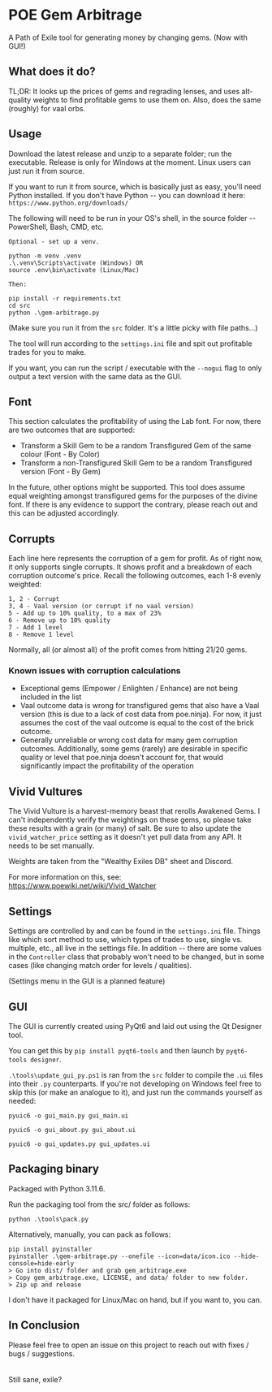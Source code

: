 # POE Gem Arbitrage

A Path of Exile tool for generating money by changing gems. (Now with GUI!)

## What does it do?

TL;DR: It looks up the prices of gems and regrading lenses, and uses alt-quality weights to find profitable gems to use them on. Also, does the same (roughly) for vaal orbs.

## Usage
Download the latest release and unzip to a separate folder; run the executable.
Release is only for Windows at the moment. Linux users can just run it from source.

If you want to run it from source, which is basically just as easy, you'll need Python installed. If you don't have Python -- you can download it here: `https://www.python.org/downloads/`

The following will need to be run in your OS's shell, in the source folder -- PowerShell, Bash, CMD, etc.

    Optional - set up a venv.

    python -m venv .venv
    .\.venv\Scripts\activate (Windows) OR
    source .env\bin\activate (Linux/Mac)

    Then:

    pip install -r requirements.txt
    cd src
    python .\gem-arbitrage.py

(Make sure you run it from the `src` folder. It's a little picky with file paths...)

The tool will run according to the `settings.ini` file and spit out profitable trades for you to make.

If you want, you can run the script / executable with the `--nogui` flag to only output a text version with the same data as the GUI.

## Font
This section calculates the profitability of using the Lab font. For now, there are two outcomes that are supported:
- Transform a Skill Gem to be a random Transfigured Gem of the same colour (Font - By Color)
- Transform a non-Transfigured Skill Gem to be a random Transfigured version (Font - By Gem)

In the future, other options might be supported.
This tool does assume equal weighting amongst transfigured gems for the purposes of the divine font. If there is any evidence to support the contrary, please reach out and this can be adjusted accordingly.

## Corrupts
Each line here represents the corruption of a gem for profit. As of right now, it only supports single corrupts.
It shows profit and a breakdown of each corruption outcome's price. Recall the following outcomes, each 1-8 evenly weighted:

    1, 2 - Corrupt
    3, 4 - Vaal version (or corrupt if no vaal version)
    5 - Add up to 10% quality, to a max of 23%
    6 - Remove up to 10% quality
    7 - Add 1 level
    8 - Remove 1 level

Normally, all (or almost all) of the profit comes from hitting 21/20 gems.

### Known issues with corruption calculations
- Exceptional gems (Empower / Enlighten / Enhance) are not being included in the list
- Vaal outcome data is wrong for transfigured gems that also have a Vaal version (this is due to a lack of cost data from poe.ninja). For now, it just assumes the cost of the vaal outcome is equal to the cost of the brick outcome.
- Generally unreliable or wrong cost data for many gem corruption outcomes. Additionally, some gems (rarely) are desirable in specific quality or level that poe.ninja doesn't account for, that would significantly impact the profitability of the operation

## Vivid Vultures
The Vivid Vulture is a harvest-memory beast that rerolls Awakened Gems. I can't independently verify the weightings on these gems, so please take these results with a grain (or many) of salt.
Be sure to also update the `vivid_watcher_price` setting as it doesn't yet pull data from any API. It needs to be set manually.

Weights are taken from the "Wealthy Exiles DB" sheet and Discord.

For more information on this, see:
https://www.poewiki.net/wiki/Vivid_Watcher

## Settings
Settings are controlled by and can be found in the `settings.ini` file. Things like which sort method to use, which types of trades to use, single vs. multiple, etc., all live in the settings file.
In addition -- there are some values in the `Controller` class that probably won't need to be changed, but in some cases (like changing match order for levels / qualities).

(Settings menu in the GUI is a planned feature)

## GUI
The GUI is currently created using PyQt6 and laid out using the Qt Designer tool.

You can get this by `pip install pyqt6-tools` and then launch by `pyqt6-tools designer`.

`.\tools\update_gui_py.ps1` is ran from the `src` folder to compile the `.ui` files into their `.py` counterparts.
If you're not developing on Windows feel free to skip this (or make an analogue to it), and just run the commands yourself as needed:

`pyuic6 -o gui_main.py gui_main.ui`

`pyuic6 -o gui_about.py gui_about.ui`

`pyuic6 -o gui_updates.py gui_updates.ui`

## Packaging binary
Packaged with Python 3.11.6.

Run the packaging tool from the src/ folder as follows:

    python .\tools\pack.py


Alternatively, manually, you can pack as follows:

    pip install pyinstaller
    pyinstaller .\gem-arbitrage.py --onefile --icon=data/icon.ico --hide-console=hide-early
    > Go into dist/ folder and grab gem_arbitrage.exe
    > Copy gem_arbitrage.exe, LICENSE, and data/ folder to new folder.
    > Zip up and release

I don't have it packaged for Linux/Mac on hand, but if you want to, you can.

## In Conclusion
Please feel free to open an issue on this project to reach out with fixes / bugs / suggestions.
<br/><br/><br/>
Still sane, exile?